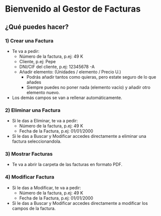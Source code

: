 # Bienvenido al Gestor de Facturas

## ¿Qué puedes hacer?

### 1) Crear una Factura

- Te va a pedir:
  - Número de la factura, p.ej: 49 K
  - Cliente, p.ej: Pepe
  - DNI/CIF del cliente, p.ej: 12345678 -A
  - Añadir elemento: (Unidades / elemento / Precio U.)
    - Podrás añadir tantos como quieras, pero estate seguro de lo que añades
    - Siempre puedes no poner nada (elemento vacío) y añadir otro elemento nuevo.
- Los demás campos se van a rellenar automáticamente.

### 2) Eliminar una Factura

* Si le das a Eliminar, te va a pedir:
  * Número de la factura, p.ej: 49 K
  * Fecha de la Factura, p.ej: 01/01/2000
* Si le das a Buscar y Modificar accedes directamente a eliminar una factura seleccionandola.

### 3) Mostrar Facturas

* Te va a abrir la carpeta de las facturas en formato PDF.

### 4) Modificar Factura

* Si le das a Modificar, te va a pedir:
  * Número de la factura, p.ej: 49 K
  * Fecha de la Factura, p.ej: 01/01/2000
* Si le das a Buscar y Modificar accedes directamente a modificar los campos de la factura.
